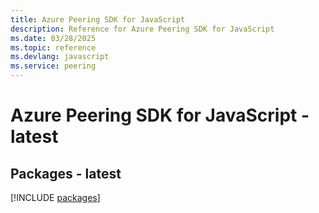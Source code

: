 ```yaml
---
title: Azure Peering SDK for JavaScript
description: Reference for Azure Peering SDK for JavaScript
ms.date: 03/28/2025
ms.topic: reference
ms.devlang: javascript
ms.service: peering
---
```

# Azure Peering SDK for JavaScript - latest
## Packages - latest
[!INCLUDE [packages](peering-index.md)]